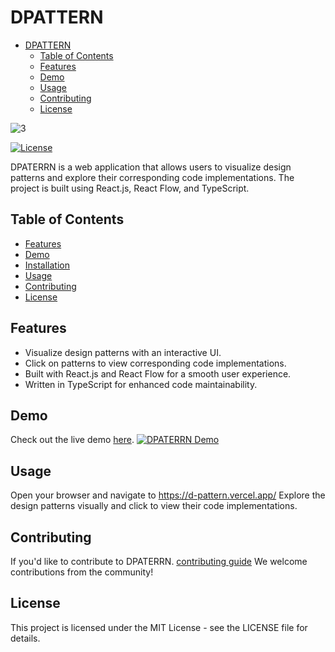 # DPATTERN

<!--toc:start-->

- [DPATTERN](#dpattern)
  - [Table of Contents](#table-of-contents)
  - [Features](#features)
  - [Demo](#demo)
  - [Usage](#usage)
  - [Contributing](#contributing)
  - [License](#license)
  <!--toc:end-->

![3](https://github.com/Touil-Ali/DPattern/assets/96635567/3e94e0e2-5e0b-4db3-a714-d847fda7f9f0)

[![License](https://img.shields.io/badge/license-MIT-blue.svg)](https://opensource.org/licenses/MIT)

DPATERRN is a web application that allows users to visualize design patterns and explore their corresponding code implementations. The project is built using React.js, React Flow, and TypeScript.

## Table of Contents

- [Features](#features)
- [Demo](#demo)
- [Installation](#installation)
- [Usage](#usage)
- [Contributing](#contributing)
- [License](#license)

## Features

- Visualize design patterns with an interactive UI.
- Click on patterns to view corresponding code implementations.
- Built with React.js and React Flow for a smooth user experience.
- Written in TypeScript for enhanced code maintainability.

## Demo

Check out the live demo [here](https://d-pattern.vercel.app/).
[![DPATERRN Demo](demo.gif)](https://d-pattern.vercel.app/)

## Usage

Open your browser and navigate to https://d-pattern.vercel.app/
Explore the design patterns visually and click to view their code implementations.

## Contributing

If you'd like to contribute to DPATERRN.
[contributing guide](https://github.com/DoffuXx/DPattern/blob/master/CONTRIBUTING.md)
We welcome contributions from the community!

## License

This project is licensed under the MIT License - see the LICENSE file for details.
